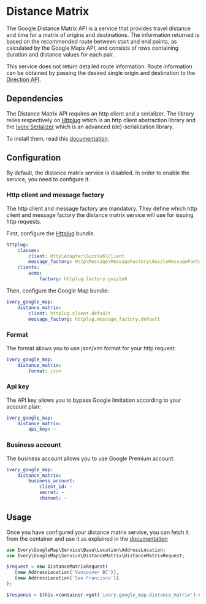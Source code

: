# Distance Matrix

The Google Distance Matrix API is a service that provides travel distance and time for a matrix of origins and
destinations. The information returned is based on the recommended route between start and end points, as calculated
by the Google Maps API, and consists of rows containing duration and distance values for each pair.

This service does not return detailed route information. Route information can be obtained by passing the desired
single origin and destination to the [Direction API](/docs/service/direction.md).

## Dependencies

The Distance Matrix API requires an http client and a serializer. The library relies respectively on 
[Httplug](http://httplug.io/) which is an http client abstraction library and the 
[Ivory Serializer](https://github.com/bresam/ivory-serializer) which is an advanced (de)-serialization library.

To install them, read this [documentation](/docs/installation.md).

## Configuration

By default, the distance matrix service is disabled. In order to enable the service, you need to configure it.

### Http client and message factory

The http client and message factory are mandatory. They define which http client and message factory the distance 
matrix service will use for issuing http requests.
 
First, configure the [Httplug](http://httplug.io/) bundle.

``` yaml
httplug:
    classes:
        client: Http\Adapter\Guzzle6\Client
        message_factory: Http\Message\MessageFactory\GuzzleMessageFactory
    clients:
        acme:
            factory: httplug.factory.guzzle6
```

Then, configure the Google Map bundle:

``` yaml
ivory_google_map:
    distance_matrix:
        client: httplug.client.default
        message_factory: httplug.message_factory.default
```

### Format

The format allows you to use json/xml format for your http request:

``` yaml
ivory_google_map:
    distance_matrix:
        format: json
```

### Api key

The API key allows you to bypass Google limitation according to your account plan:

``` yaml
ivory_google_map:
    distance_matrix:
        api_key: ~
```

### Business account

The business account allows you to use Google Premium account:

``` yaml
ivory_google_map:
    distance_matrix:
        business_account:
            client_id: ~
            secret: ~
            channel: ~
```

## Usage

Once you have configured your distance matrix service, you can fetch it from the container and use it as explained in 
the [documentation](https://github.com/bresam/ivory-google-map/blob/master/doc/service/distance_matrix/distance_matrix.md)

``` php
use Ivory\GoogleMap\Service\Base\Location\AddressLocation;
use Ivory\GoogleMap\Service\DistanceMatrix\DistanceMatrixRequest;

$request = new DistanceMatrixRequest(
   [new AddressLocation('Vancouver BC')], 
   [new AddressLocation('San Francisco')]
);

$response = $this->container->get('ivory.google_map.distance_matrix')->process($request);
```
